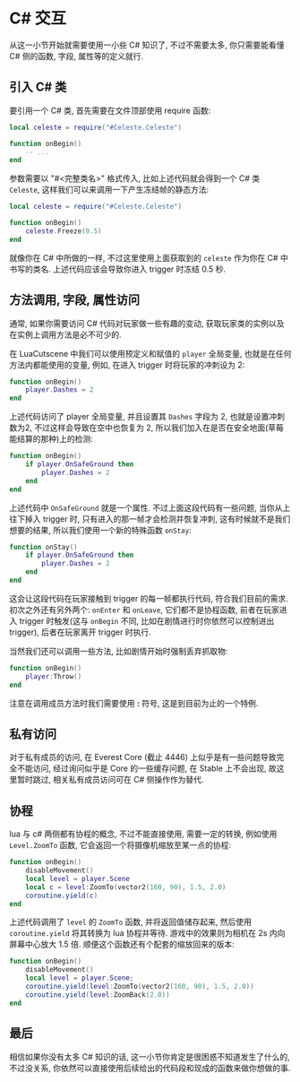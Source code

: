 # C# 交互

从这一小节开始就需要使用一小些 C# 知识了, 不过不需要太多, 你只需要能看懂 C# 侧的函数, 字段, 属性等的定义就行.  

## 引入 C# 类

要引用一个 C# 类, 首先需要在文件顶部使用 require 函数:

```lua
local celeste = require("#Celeste.Celeste")

function onBegin()
    -- ...
end
```

参数需要以 "#<完整类名>" 格式传入, 比如上述代码就会得到一个 C# 类 `Celeste`, 这样我们可以来调用一下产生冻结帧的静态方法:

```lua
local celeste = require("#Celeste.Celeste")

function onBegin()
    celeste.Freeze(0.5)
end
```

就像你在 C# 中所做的一样, 不过这里使用上面获取到的 `celeste` 作为你在 C# 中书写的类名. 上述代码应该会导致你进入 trigger 时冻结 0.5 秒.

## 方法调用, 字段, 属性访问

通常, 如果你需要访问 C# 代码对玩家做一些有趣的变动, 获取玩家类的实例以及在实例上调用方法是必不可少的.  

在 LuaCutscene 中我们可以使用预定义和赋值的 `player` 全局变量, 也就是在任何方法内都能使用的变量, 例如, 在进入 trigger 时将玩家的冲刺设为 2:

```lua
function onBegin()
    player.Dashes = 2
end
```

上述代码访问了 player 全局变量, 并且设置其 `Dashes` 字段为 2, 也就是设置冲刺数为2, 不过这样会导致在空中也恢复为 2, 所以我们加入在是否在安全地面(草莓能结算的那种)上的检测:

```lua
function onBegin()
    if player.OnSafeGround then
        player.Dashes = 2
    end
end
```

上述代码中 `OnSafeGround` 就是一个属性. 不过上面这段代码有一些问题, 当你从上往下掉入 trigger 时, 只有进入的那一帧才会检测并恢复冲刺,
这有时候就不是我们想要的结果, 所以我们使用一个新的特殊函数 `onStay`:

```lua
function onStay()
    if player.OnSafeGround then
        player.Dashes = 2
    end
end
```

这会让这段代码在玩家接触到 trigger 的每一帧都执行代码, 符合我们目前的需求. 初次之外还有另外两个: `onEnter` 和 `onLeave`,
它们都不是协程函数, 前者在玩家进入 trigger 时触发(这与 `onBegin` 不同, 比如在剧情进行时你依然可以控制进出 trigger),
后者在玩家离开 trigger 时执行.  

当然我们还可以调用一些方法, 比如剧情开始时强制丢弃抓取物:

```lua
function onBegin()
    player:Throw()
end
```

注意在调用成员方法时我们需要使用 **:** 符号, 这是到目前为止的一个特例.  

## 私有访问

对于私有成员的访问, 在 Everest Core (截止 4446) 上似乎是有一些问题导致完全不能访问,
经过询问似乎是 Core 的一些缓存问题, 在 Stable 上不会出现, 故这里暂时跳过,
相关私有成员访问可在 C# 侧操作作为替代.

## 协程

lua 与 c# 两侧都有协程的概念, 不过不能直接使用, 需要一定的转换, 例如使用 `Level.ZoomTo` 函数, 它会返回一个将摄像机缩放至某一点的协程:

```lua
function onBegin()
    disableMovement()
    local level = player.Scene
    local c = level:ZoomTo(vector2(160, 90), 1.5, 2.0)
    coroutine.yield(c)
end
```

上述代码调用了 `level` 的 `ZoomTo` 函数, 并将返回值储存起来, 然后使用 `coroutine.yield` 将其转换为 lua 协程并等待.
游戏中的效果则为相机在 2s 内向屏幕中心放大 1.5 倍. 顺便这个函数还有个配套的缩放回来的版本:

```lua
function onBegin()
    disableMovement()
    local level = player.Scene;
    coroutine.yield(level:ZoomTo(vector2(160, 90), 1.5, 2.0))
    coroutine.yield(level:ZoomBack(2.0))
end
```

## 最后

相信如果你没有太多 C# 知识的话, 这一小节你肯定是很困惑不知道发生了什么的,
不过没关系, 你依然可以直接使用后续给出的代码段和现成的函数来做你想做的事.